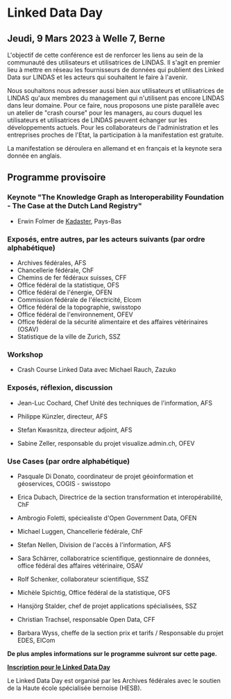 # Linked Data Day 
## Jeudi, 9 Mars 2023 à Welle 7, Berne

L'objectif de cette conférence est de renforcer les liens au sein de la communauté des utilisateurs et utilisatrices de LINDAS. Il s'agit en premier lieu à mettre en réseau les fournisseurs de données qui publient des Linked Data sur LINDAS et les acteurs qui souhaitent le faire à l'avenir.

Nous souhaitons nous adresser aussi bien aux utilisateurs et utilisatrices de LINDAS qu'aux membres du management qui n'utilisent pas encore LINDAS dans leur domaine. Pour ce faire, nous proposons une piste parallèle avec un atelier de "crash course" pour les managers, au cours duquel les utilisateurs et utilisatrices de LINDAS peuvent échanger sur les développements actuels. Pour les collaborateurs de l'administration et les entreprises proches de l'Etat, la participation à la manifestation est gratuite.

La manifestation se déroulera en allemand et en français et la keynote sera donnée en anglais.

## Programme provisoire

### Keynote "The Knowledge Graph as Interoperability Foundation - The Case at the Dutch Land Registry"
- Erwin Folmer de [Kadaster](https://www.kadaster.nl/about-us "dieser Link führt zu Kadaster!"), Pays-Bas 

### Exposés, entre autres, par les acteurs suivants (par ordre alphabétique)
- Archives fédérales, AFS
- Chancellerie fédérale, ChF
- Chemins de fer fédéraux suisses, CFF
- Office fédéral de la statistique, OFS
- Office fédéral de l'énergie, OFEN
- Commission fédérale de l'électricité, Elcom 
- Office fédéral de la topographie, swisstopo
- Office fédéral de l'environnement, OFEV
- Office fédéral de la sécurité alimentaire et des affaires vétérinaires (OSAV) 
- Statistique de la ville de Zurich, SSZ 

### Workshop 
- Crash Course Linked Data avec Michael Rauch, Zazuko

### Exposés, réflexion, discussion 

- Jean-Luc Cochard, Chef Unité des techniques de l'information, AFS

- Philippe Künzler, directeur, AFS

- Stefan Kwasnitza, directeur adjoint, AFS

- Sabine Zeller, responsable du projet visualize.admin.ch, OFEV

### Use Cases (par ordre alphabétique)

- Pasquale Di Donato, coordinateur de projet géoinformation et géoservices, COGIS - swisstopo

- Erica Dubach, Directrice de la section transformation et interopérabilité, ChF

- Ambrogio Foletti, spéciealiste d'Open Government Data, OFEN

- Michael Luggen, Chancellerie fédérale, ChF

- Stefan Nellen, Division de l'accès à l'information, AFS

- Sara Schärrer, collaboratrice scientifique, gestionnaire de données, office fédéral des affaires vétérinaire, OSAV

- Rolf Schenker, collaborateur scientifique, SSZ

- Michèle Spichtig, Office fédéral de la statistique, OFS

- Hansjörg Stalder, chef de projet applications spécialisées, SSZ

- Christian Trachsel, responsable Open Data, CFF

- Barbara Wyss, cheffe de la section prix et tarifs / Responsable du projet EDES, ElCom


**De plus amples informations sur le programme suivront sur cette page.**

**[Inscription pour le Linked Data Day](https://campaign.bfh.ch/anmeldung-linked-data-day-2023/ "Inscription sur le site de la HESB!")**

Le Linked Data Day est organisé par les Archives fédérales avec le soutien de la Haute école spécialisée bernoise (HESB). 
